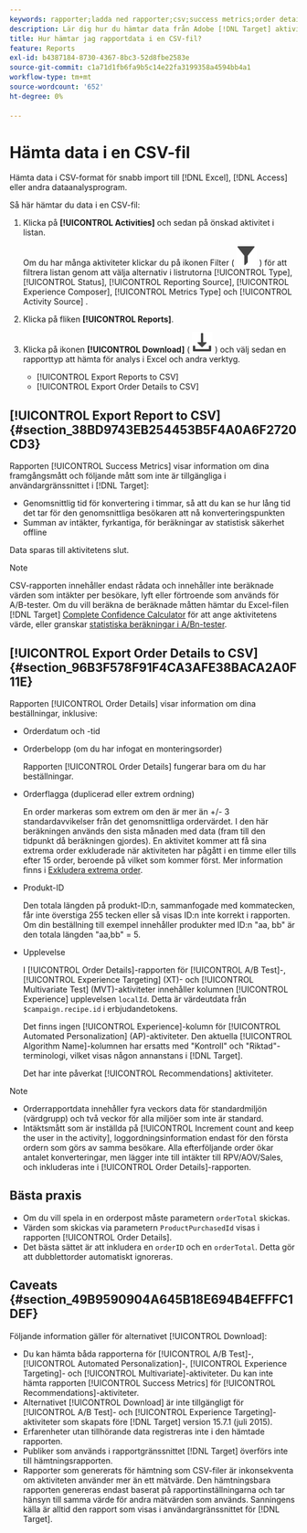 ```yaml
---
keywords: rapporter;ladda ned rapporter;csv;success metrics;order details
description: Lär dig hur du hämtar data från Adobe [!DNL Target] aktiviteter i ett CVS-format för snabb import till Excel, Access eller andra dataanalysprogram.
title: Hur hämtar jag rapportdata i en CSV-fil?
feature: Reports
exl-id: b4387184-8730-4367-8bc3-52d8fbe2583e
source-git-commit: c1a71d1fb6fa9b5c14e22fa3199358a4594bb4a1
workflow-type: tm+mt
source-wordcount: '652'
ht-degree: 0%

---
```


# Hämta data i en CSV-fil

Hämta data i CSV-format för snabb import till [!DNL Excel], [!DNL Access] eller andra dataanalysprogram.

Så här hämtar du data i en CSV-fil:

1. Klicka på **[!UICONTROL Activities]** och sedan på önskad aktivitet i listan.

   Om du har många aktiviteter klickar du på ikonen Filter ( ![Filterikon](/help/main/assets/icons/Filter.svg) ) för att filtrera listan genom att välja alternativ i listrutorna [!UICONTROL Type], [!UICONTROL Status], [!UICONTROL Reporting Source], [!UICONTROL Experience Composer], [!UICONTROL Metrics Type] och [!UICONTROL Activity Source] .

1. Klicka på fliken **[!UICONTROL Reports]**.
1. Klicka på ikonen **[!UICONTROL Download]** ( ![ikonen Hämta](/help/main/assets/icons/Download.svg) ) och välj sedan en rapporttyp att hämta för analys i Excel och andra verktyg.

   * [!UICONTROL Export Reports to CSV]
   * [!UICONTROL Export Order Details to CSV]

## [!UICONTROL Export Report to CSV] {#section_38BD9743EB254453B5F4A0A6F2720CD3}

Rapporten [!UICONTROL Success Metrics] visar information om dina framgångsmått och följande mått som inte är tillgängliga i användargränssnittet i [!DNL Target]:

* Genomsnittlig tid för konvertering i timmar, så att du kan se hur lång tid det tar för den genomsnittliga besökaren att nå konverteringspunkten
* Summan av intäkter, fyrkantiga, för beräkningar av statistisk säkerhet offline

Data sparas till aktivitetens slut.

>[!NOTE]
>
>CSV-rapporten innehåller endast rådata och innehåller inte beräknade värden som intäkter per besökare, lyft eller förtroende som används för A/B-tester. Om du vill beräkna de beräknade måtten hämtar du Excel-filen [!DNL Target] [Complete Confidence Calculator](/help/main/assets/complete_confidence_calculator.xlsx) för att ange aktivitetens värde, eller granskar [statistiska beräkningar i A/Bn-tester](/help/main/c-reports/statistical-methodology/statistical-calculations.md).

## [!UICONTROL Export Order Details to CSV] {#section_96B3F578F91F4CA3AFE38BACA2A0F11E}

Rapporten [!UICONTROL Order Details] visar information om dina beställningar, inklusive:

* Orderdatum och -tid
* Orderbelopp (om du har infogat en monteringsorder)

  Rapporten [!UICONTROL Order Details] fungerar bara om du har beställningar.

* Orderflagga (duplicerad eller extrem ordning)

  En order markeras som extrem om den är mer än +/- 3 standardavvikelser från det genomsnittliga ordervärdet. I den här beräkningen används den sista månaden med data (fram till den tidpunkt då beräkningen gjordes). En aktivitet kommer att få sina extrema order exkluderade när aktiviteten har pågått i en timme eller tills efter 15 order, beroende på vilket som kommer först. Mer information finns i [Exkludera extrema order](/help/main/c-reports/c-report-settings/excluding-extreme-orders.md#task_2AE7743FFCDD466DAEEB720BE5F33DAA).

* Produkt-ID

  Den totala längden på produkt-ID:n, sammanfogade med kommatecken, får inte överstiga 255 tecken eller så visas ID:n inte korrekt i rapporten. Om din beställning till exempel innehåller produkter med ID:n &quot;aa, bb&quot; är den totala längden &quot;aa,bb&quot; = 5.

* Upplevelse

  I [!UICONTROL Order Details]-rapporten för [!UICONTROL A/B Test]-, [!UICONTROL Experience Targeting] (XT)- och [!UICONTROL Multivariate Test] (MVT)-aktiviteter innehåller kolumnen [!UICONTROL Experience] upplevelsen `localId`. Detta är värdeutdata från `$campaign.recipe.id` i erbjudandetokens.

  Det finns ingen [!UICONTROL Experience]-kolumn för [!UICONTROL Automated Personalization] (AP)-aktiviteter. Den aktuella [!UICONTROL Algorithm Name]-kolumnen har ersatts med &quot;Kontroll&quot; och &quot;Riktad&quot;-terminologi, vilket visas någon annanstans i [!DNL Target].

  Det har inte påverkat [!UICONTROL Recommendations] aktiviteter.

>[!NOTE]
>
>* Orderrapportdata innehåller fyra veckors data för standardmiljön (värdgrupp) och två veckor för alla miljöer som inte är standard.
>* Intäktsmått som är inställda på [!UICONTROL Increment count and keep the user in the activity], loggordningsinformation endast för den första ordern som görs av samma besökare. Alla efterföljande order ökar antalet konverteringar, men lägger inte till intäkter till RPV/AOV/Sales, och inkluderas inte i [!UICONTROL Order Details]-rapporten.

## Bästa praxis

* Om du vill spela in en orderpost måste parametern `orderTotal` skickas.
* Värden som skickas via parametern `ProductPurchasedId` visas i rapporten [!UICONTROL Order Details].
* Det bästa sättet är att inkludera en `orderID` och en `orderTotal`. Detta gör att dubblettorder automatiskt ignoreras.

## Caveats {#section_49B9590904A645B18E694B4EFFFC1DEF}

Följande information gäller för alternativet [!UICONTROL Download]:

* Du kan hämta båda rapporterna för [!UICONTROL A/B Test]-, [!UICONTROL Automated Personalization]-, [!UICONTROL Experience Targeting]- och [!UICONTROL Multivariate]-aktiviteter. Du kan inte hämta rapporten [!UICONTROL Success Metrics] för [!UICONTROL Recommendations]-aktiviteter.
* Alternativet [!UICONTROL Download] är inte tillgängligt för [!UICONTROL A/B Test]- och [!UICONTROL Experience Targeting]-aktiviteter som skapats före [!DNL Target] version 15.7.1 (juli 2015).
* Erfarenheter utan tillhörande data registreras inte i den hämtade rapporten.
* Publiker som används i rapportgränssnittet [!DNL Target] överförs inte till hämtningsrapporten.
* Rapporter som genererats för hämtning som CSV-filer är inkonsekventa om aktiviteten använder mer än ett mätvärde. Den hämtningsbara rapporten genereras endast baserat på rapportinställningarna och tar hänsyn till samma värde för andra mätvärden som används. Sanningens källa är alltid den rapport som visas i användargränssnittet för [!DNL Target].
